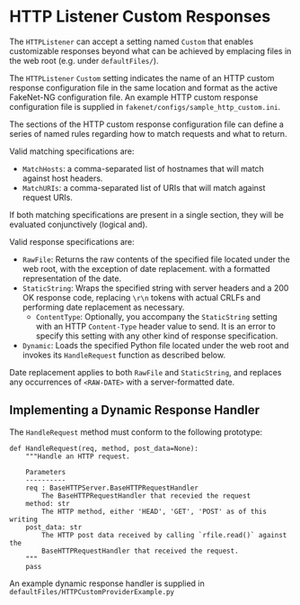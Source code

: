 # HTTP Listener Custom Responses

The `HTTPListener` can accept a setting named `Custom` that enables
customizable responses beyond what can be achieved by emplacing files in the
web root (e.g. under `defaultFiles/`).

The `HTTPListener` `Custom` setting indicates the name of an HTTP custom
response configuration file in the same location and format as the active
FakeNet-NG configuration file. An example HTTP custom response configuration
file is supplied in `fakenet/configs/sample_http_custom.ini`.

The sections of the HTTP custom response configuration file can define a series
of named rules regarding how to match requests and what to return.

Valid matching specifications are:
* `MatchHosts`: a comma-separated list of hostnames that will match against
  host headers.
* `MatchURIs`: a comma-separated list of URIs that will match against request
  URIs.

If both matching specifications are present in a single section, they will be
evaluated conjunctively (logical and).

Valid response specifications are:
* `RawFile`: Returns the raw contents of the specified file located under
  the web root, with the exception of date replacement.
  with a formatted representation of the date.
* `StaticString`: Wraps the specified string with server headers and a 200 OK
  response code, replacing `\r\n` tokens with actual CRLFs and performing date
  replacement as necessary.
    * `ContentType`: Optionally, you accompany the `StaticString` setting with
      an  HTTP `Content-Type` header value to send. It is an error to specify
      this setting with any other kind of response specification.
* `Dynamic`: Loads the specified Python file located under the web root
  and invokes its `HandleRequest` function as described below.

Date replacement applies to both `RawFile` and `StaticString`, and replaces any
occurrences of `<RAW-DATE>` with a server-formatted date.

## Implementing a Dynamic Response Handler

The `HandleRequest` method must conform to the following prototype:

```
def HandleRequest(req, method, post_data=None):
	"""Handle an HTTP request.

	Parameters
	----------
	req : BaseHTTPServer.BaseHTTPRequestHandler
		The BaseHTTPRequestHandler that recevied the request
	method: str
		The HTTP method, either 'HEAD', 'GET', 'POST' as of this writing
	post_data: str
		The HTTP post data received by calling `rfile.read()` against the
		BaseHTTPRequestHandler that received the request.
	"""
	pass
```

An example dynamic response handler is supplied in
`defaultFiles/HTTPCustomProviderExample.py`
